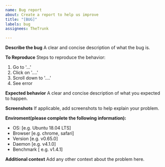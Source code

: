 ```yaml
---
name: Bug report
about: Create a report to help us improve
title: "[BUG]"
labels: bug
assignees: TheTrunk

---
```


**Describe the bug**
A clear and concise description of what the bug is.

**To Reproduce**
Steps to reproduce the behavior:
1. Go to '...'
2. Click on '....'
3. Scroll down to '....'
4. See error

**Expected behavior**
A clear and concise description of what you expected to happen.

**Screenshots**
If applicable, add screenshots to help explain your problem.

**Enviroment(please complete the following information):**
 - OS: [e.g. Ubuntu 18.04 LTS]
 - Browser [e.g. chrome, safari]
 - Version [e.g. v0.65.0]
 - Daemon [e.g. v4.1.0]
 - Benchmark [ e.g. v1.4.1]


**Additional context**
Add any other context about the problem here.
